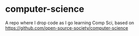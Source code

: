# computer-science
A repo where I drop code as I go learning Comp Sci, based on https://github.com/open-source-society/computer-science
